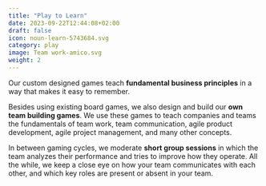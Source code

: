 ```yaml
---
title: "Play to Learn"
date: 2023-09-22T12:44:08+02:00
draft: false
icon: noun-learn-5743684.svg
category: play
image: Team work-amico.svg
weight: 2
---
```


Our custom designed games teach **fundamental business principles** in a way that makes it easy to remember.

<!--more-->

Besides using existing board games, we also design and build our **own team building games**. We use these games to teach companies and teams the fundamentals of team work, team communication, agile product development, agile project management, and many other concepts.

In between gaming cycles, we moderate **short group sessions** in which the team analyzes their performance and tries to improve how they operate. All the while, we keep a close eye on how your team communicates with each other, and which key roles are present or absent in your team.

